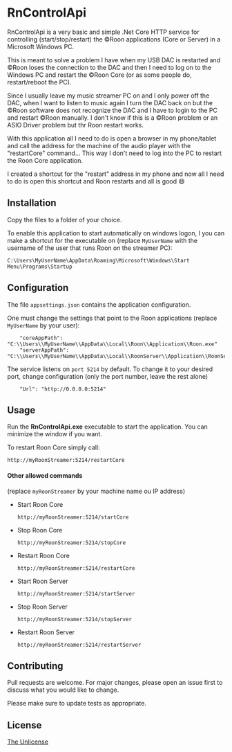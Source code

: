 # RnControlApi

RnControlApi is a very basic and simple .Net Core HTTP service for controlling (start/stop/restart) the &copy;Roon applications (Core or Server)  in a Microsoft Windows PC.

This is meant to solve a problem I have when my USB DAC is restarted and &copy;Roon loses the connection to the DAC and then I need to log on to the Windows PC and restart the &copy;Roon Core (or as some people do, restart/reboot the PC).

Since I usually leave my music streamer PC on and I only power off the DAC, when I want to listen to music again I turn the DAC back on but the &copy;Roon software does not recognize the DAC and I have to login to the PC and restart &copy;Roon manually.
I don't know if this is a &copy;Roon problem or an ASIO Driver problem but thr Roon restart works.

With this application all I need to do is open a browser in my phone/tablet and call the address for the machine of the audio player with the "restartCore" command... This way I don't need to log into the PC to restart the Roon Core application.

I created a shortcut for the "restart" address in my phone and now all I need to do is open this shortcut and Roon restarts and all is good :smile:



## Installation

Copy the files to a folder of your choice.

To enable this application to start automatically on windows logon, I you can make a shortcut for the executable on
(replace ``MyUserName`` with the username of the user that runs Roon on the streamer PC):
```
C:\Users\MyUserName\AppData\Roaming\Microsoft\Windows\Start Menu\Programs\Startup
```



## Configuration

The file `appsettings.json` contains the application configuration.

One must change the settings that point to the Roon applications 
(replace ``MyUserName`` by your user):

```
    "coreAppPath": "C:\\Users\\MyUserName\\AppData\\Local\\Roon\\Application\\Roon.exe"
    "serverAppPath": "C:\\Users\\MyUserName\\AppData\\Local\\RoonServer\\Application\\RoonServer.exe"
```

The service listens on ``port 5214`` by default.
To change it to your desired port, change configuration (only the port number, leave the rest alone)
```
    "Url": "http://0.0.0.0:5214"
```



## Usage

Run the **RnControlApi.exe** executable to start the application.
You can minimize the window if you want.

To restart Roon Core simply call:
```
http://myRoonStreamer:5214/restartCore
```

#### Other allowed commands ####
(replace `myRoonStreamer` by your machine name ou IP address)

 - Start Roon Core
    ```
    http://myRoonStreamer:5214/startCore
    ```
 - Stop Roon Core
    ```
    http://myRoonStreamer:5214/stopCore
    ```

 - Restart Roon Core
    ```
    http://myRoonStreamer:5214/restartCore
    ```

 - Start Roon Server
    ```
    http://myRoonStreamer:5214/startServer
    ```
 - Stop Roon Server
    ```
    http://myRoonStreamer:5214/stopServer
    ```
 - Restart Roon Server
    ```
    http://myRoonStreamer:5214/restartServer
    ```




## Contributing

Pull requests are welcome. For major changes, please open an issue first
to discuss what you would like to change.

Please make sure to update tests as appropriate.



## License

[The Unlicense](https://unlicense.org)
